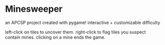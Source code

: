 # Minesweeper

an APCSP project created with pygame! interactive + customizable difficulty

left-click on tiles to uncover them. right-click to flag tiles you suspect contain mines. clicking on a mine ends the game.
